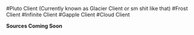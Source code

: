 #Pluto Client (Currently known as Glacier Client or sm shit like that)
#Frost Client
#Infinite Client
#Gapple Client
#Cloud Client


**Sources Coming Soon**
